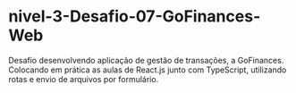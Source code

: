 # nivel-3-Desafio-07-GoFinances-Web
Desafio desenvolvendo aplicação de gestão de transações, a GoFinances. Colocando em prática as aulas de  React.js junto com TypeScript, utilizando rotas e envio de arquivos por formulário.
